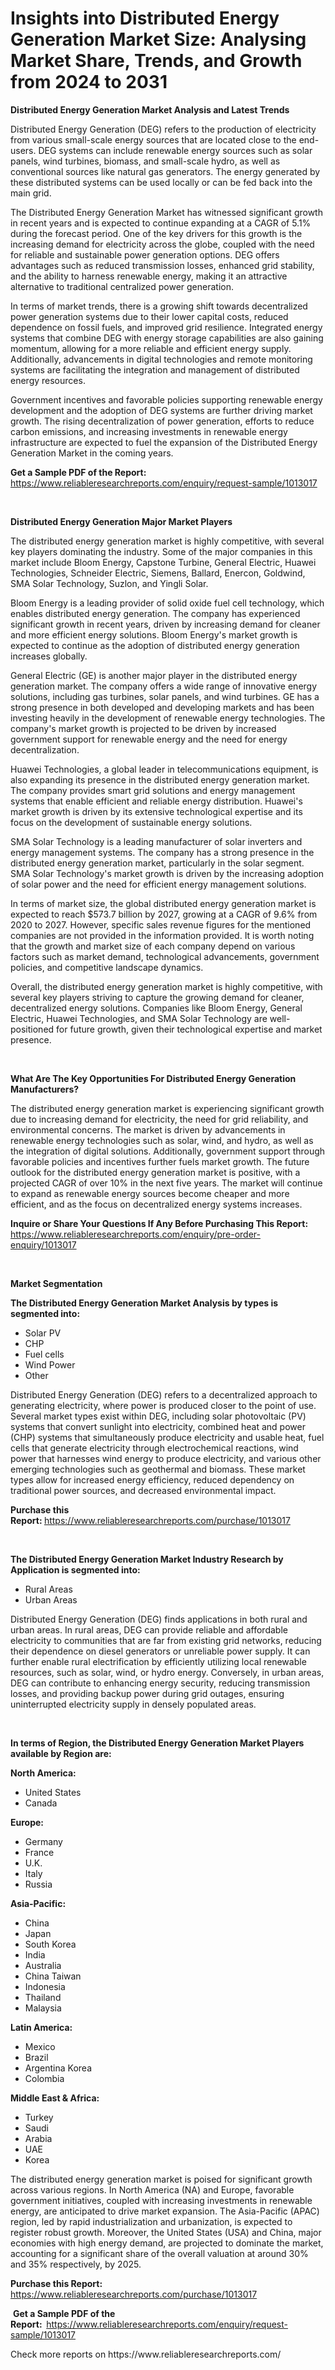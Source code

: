 <p><h1>Insights into Distributed Energy Generation Market Size: Analysing Market Share, Trends, and Growth from 2024 to 2031</h1></p><p><strong>Distributed Energy Generation Market Analysis and Latest Trends</strong></p>
<p><p>Distributed Energy Generation (DEG) refers to the production of electricity from various small-scale energy sources that are located close to the end-users. DEG systems can include renewable energy sources such as solar panels, wind turbines, biomass, and small-scale hydro, as well as conventional sources like natural gas generators. The energy generated by these distributed systems can be used locally or can be fed back into the main grid.</p><p>The Distributed Energy Generation Market has witnessed significant growth in recent years and is expected to continue expanding at a CAGR of 5.1% during the forecast period. One of the key drivers for this growth is the increasing demand for electricity across the globe, coupled with the need for reliable and sustainable power generation options. DEG offers advantages such as reduced transmission losses, enhanced grid stability, and the ability to harness renewable energy, making it an attractive alternative to traditional centralized power generation.</p><p>In terms of market trends, there is a growing shift towards decentralized power generation systems due to their lower capital costs, reduced dependence on fossil fuels, and improved grid resilience. Integrated energy systems that combine DEG with energy storage capabilities are also gaining momentum, allowing for a more reliable and efficient energy supply. Additionally, advancements in digital technologies and remote monitoring systems are facilitating the integration and management of distributed energy resources.</p><p>Government incentives and favorable policies supporting renewable energy development and the adoption of DEG systems are further driving market growth. The rising decentralization of power generation, efforts to reduce carbon emissions, and increasing investments in renewable energy infrastructure are expected to fuel the expansion of the Distributed Energy Generation Market in the coming years.</p></p>
<p><strong>Get a Sample PDF of the Report:&nbsp;</strong> <a href="https://www.reliableresearchreports.com/enquiry/request-sample/1013017">https://www.reliableresearchreports.com/enquiry/request-sample/1013017</a></p>
<p>&nbsp;</p>
<p><strong>Distributed Energy Generation Major Market Players</strong></p>
<p><p>The distributed energy generation market is highly competitive, with several key players dominating the industry. Some of the major companies in this market include Bloom Energy, Capstone Turbine, General Electric, Huawei Technologies, Schneider Electric, Siemens, Ballard, Enercon, Goldwind, SMA Solar Technology, Suzlon, and Yingli Solar.</p><p>Bloom Energy is a leading provider of solid oxide fuel cell technology, which enables distributed energy generation. The company has experienced significant growth in recent years, driven by increasing demand for cleaner and more efficient energy solutions. Bloom Energy's market growth is expected to continue as the adoption of distributed energy generation increases globally.</p><p>General Electric (GE) is another major player in the distributed energy generation market. The company offers a wide range of innovative energy solutions, including gas turbines, solar panels, and wind turbines. GE has a strong presence in both developed and developing markets and has been investing heavily in the development of renewable energy technologies. The company's market growth is projected to be driven by increased government support for renewable energy and the need for energy decentralization.</p><p>Huawei Technologies, a global leader in telecommunications equipment, is also expanding its presence in the distributed energy generation market. The company provides smart grid solutions and energy management systems that enable efficient and reliable energy distribution. Huawei's market growth is driven by its extensive technological expertise and its focus on the development of sustainable energy solutions.</p><p>SMA Solar Technology is a leading manufacturer of solar inverters and energy management systems. The company has a strong presence in the distributed energy generation market, particularly in the solar segment. SMA Solar Technology's market growth is driven by the increasing adoption of solar power and the need for efficient energy management solutions.</p><p>In terms of market size, the global distributed energy generation market is expected to reach $573.7 billion by 2027, growing at a CAGR of 9.6% from 2020 to 2027. However, specific sales revenue figures for the mentioned companies are not provided in the information provided. It is worth noting that the growth and market size of each company depend on various factors such as market demand, technological advancements, government policies, and competitive landscape dynamics.</p><p>Overall, the distributed energy generation market is highly competitive, with several key players striving to capture the growing demand for cleaner, decentralized energy solutions. Companies like Bloom Energy, General Electric, Huawei Technologies, and SMA Solar Technology are well-positioned for future growth, given their technological expertise and market presence.</p></p>
<p>&nbsp;</p>
<p><strong>What Are The Key Opportunities For Distributed Energy Generation Manufacturers?</strong></p>
<p><p>The distributed energy generation market is experiencing significant growth due to increasing demand for electricity, the need for grid reliability, and environmental concerns. The market is driven by advancements in renewable energy technologies such as solar, wind, and hydro, as well as the integration of digital solutions. Additionally, government support through favorable policies and incentives further fuels market growth. The future outlook for the distributed energy generation market is positive, with a projected CAGR of over 10% in the next five years. The market will continue to expand as renewable energy sources become cheaper and more efficient, and as the focus on decentralized energy systems increases.</p></p>
<p><strong>Inquire or Share Your Questions If Any Before Purchasing This Report:</strong> <a href="https://www.reliableresearchreports.com/enquiry/pre-order-enquiry/1013017">https://www.reliableresearchreports.com/enquiry/pre-order-enquiry/1013017</a></p>
<p>&nbsp;</p>
<p><strong>Market Segmentation</strong></p>
<p><strong>The Distributed Energy Generation Market Analysis by types is segmented into:</strong></p>
<p><ul><li>Solar PV</li><li>CHP</li><li>Fuel cells</li><li>Wind Power</li><li>Other</li></ul></p>
<p><p>Distributed Energy Generation (DEG) refers to a decentralized approach to generating electricity, where power is produced closer to the point of use. Several market types exist within DEG, including solar photovoltaic (PV) systems that convert sunlight into electricity, combined heat and power (CHP) systems that simultaneously produce electricity and usable heat, fuel cells that generate electricity through electrochemical reactions, wind power that harnesses wind energy to produce electricity, and various other emerging technologies such as geothermal and biomass. These market types allow for increased energy efficiency, reduced dependency on traditional power sources, and decreased environmental impact.</p></p>
<p><strong>Purchase this Report:&nbsp;</strong><a href="https://www.reliableresearchreports.com/purchase/1013017">https://www.reliableresearchreports.com/purchase/1013017</a></p>
<p>&nbsp;</p>
<p><strong>The Distributed Energy Generation Market Industry Research by Application is segmented into:</strong></p>
<p><ul><li>Rural Areas</li><li>Urban Areas</li></ul></p>
<p><p>Distributed Energy Generation (DEG) finds applications in both rural and urban areas. In rural areas, DEG can provide reliable and affordable electricity to communities that are far from existing grid networks, reducing their dependence on diesel generators or unreliable power supply. It can further enable rural electrification by efficiently utilizing local renewable resources, such as solar, wind, or hydro energy. Conversely, in urban areas, DEG can contribute to enhancing energy security, reducing transmission losses, and providing backup power during grid outages, ensuring uninterrupted electricity supply in densely populated areas.</p></p>
<p>&nbsp;</p>
<p><strong>In terms of Region, the Distributed Energy Generation Market Players available by Region are:</strong></p>
<p>
    <p> <strong> North America: </strong>
        <ul>
            <li>United States</li>
            <li>Canada</li>
        </ul>
        </p> 
    <p> <strong> Europe: </strong>
        <ul>
            <li>Germany</li>
            <li>France</li>
            <li>U.K.</li>
            <li>Italy</li>
            <li>Russia</li>
        </ul>
        </p> 
    <p> <strong> Asia-Pacific: </strong>
        <ul>
            <li>China</li>
            <li>Japan</li>
            <li>South Korea</li>
            <li>India</li>
            <li>Australia</li>
            <li>China Taiwan</li>
            <li>Indonesia</li>
            <li>Thailand</li>
            <li>Malaysia</li>
        </ul>
        </p> 
    <p> <strong> Latin America: </strong>
        <ul>
            <li>Mexico</li>
            <li>Brazil</li>
            <li>Argentina Korea</li>
            <li>Colombia</li>
        </ul>
        </p> 
    <p> <strong> Middle East & Africa: </strong>
        <ul>
            <li>Turkey</li>
            <li>Saudi</li>
            <li>Arabia</li>
            <li>UAE</li>
            <li>Korea</li>
        </ul>
    </p>
    </p>
<p><p>The distributed energy generation market is poised for significant growth across various regions. In North America (NA) and Europe, favorable government initiatives, coupled with increasing investments in renewable energy, are anticipated to drive market expansion. The Asia-Pacific (APAC) region, led by rapid industrialization and urbanization, is expected to register robust growth. Moreover, the United States (USA) and China, major economies with high energy demand, are projected to dominate the market, accounting for a significant share of the overall valuation at around 30% and 35% respectively, by 2025.</p></p>
<p><strong>Purchase this Report: </strong><a href="https://www.reliableresearchreports.com/purchase/1013017">https://www.reliableresearchreports.com/purchase/1013017</a></p>
<p>&nbsp;<strong>Get a Sample PDF of the Report:&nbsp;&nbsp;</strong><a href="https://www.reliableresearchreports.com/enquiry/request-sample/1013017">https://www.reliableresearchreports.com/enquiry/request-sample/1013017</a></p>
<p><strong></strong></p>
<p>Check more reports on https://www.reliableresearchreports.com/</p>